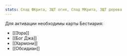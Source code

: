 ```yaml
---
stats: Спад ФКрита, ЗЩТ огня, Спад МКрита, ЗЩТ дерева
---
```

Для активации необходимы карты Бестиария:
- [[Эзра]]
- [[Бог Джа]]
- [[Хармони]]
- [[Обсидиан]]